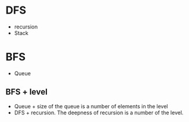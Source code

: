 # DFS
- recursion
- Stack

# BFS
- Queue
## BFS + level
- Queue + size of the queue is a number of elements in the level
- DFS + recursion. The deepness of recursion is a number of the level.
